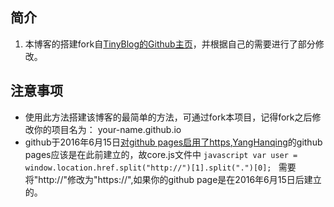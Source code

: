 ## 简介

1. 本博客的搭建fork自[TinyBlog的Github主页](https://github.com/YangHanqing/tinyblog)，并根据自己的需要进行了部分修改。

## 注意事项

- 使用此方法搭建该博客的最简单的方法，可通过fork本项目，记得fork之后修改你的项目名为： your-name.github.io
- github于2016年6月15日[对github pages启用了https](https://github.com/blog/2186-https-for-github-pages),[YangHanqing](https://github.com/YangHanqing)的github pages应该是在此前建立的，故core.js文件中
``javascript
var user = window.location.href.split("http://")[1].split(".")[0];
``
需要将"http://"修改为"https://",如果你的github page是在2016年6月15日后建立的。
	




